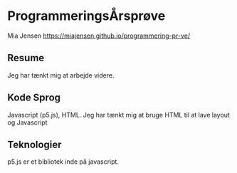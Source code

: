 # ProgrammeringsÅrsprøve
Mia Jensen
https://miajensen.github.io/programmering-pr-ve/

## Resume
Jeg har tænkt mig at arbejde videre.

## Kode Sprog
Javascript (p5.js), HTML.
Jeg har tænkt mig at bruge HTML til at lave layout og Javascript

## Teknologier
p5.js er et bibliotek inde på javascript.
